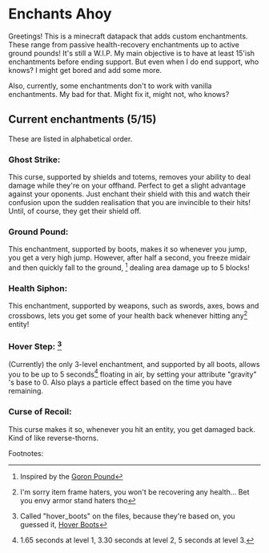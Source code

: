 # Enchants Ahoy
Greetings! This is a minecraft datapack that adds custom enchantments.
These range from passive health-recovery enchantments up to active ground pounds!
It's still a W.I.P. My main objective is to have at least 15'ish enchantments before ending support.
But even when I do end support, who knows? I might get bored and add some more.

Also, currently, some enchantments don't to work with vanilla enchantments. My bad for that. Might fix it, might not, who knows?

## Current enchantments (5/15)
These are listed in alphabetical order.

### Ghost Strike:

This curse, supported by shields and totems, removes your ability to deal damage while they're on your offhand. Perfect to get a slight advantage against your oponents. Just enchant their shield with this and watch their confusion upon the sudden realisation that you are invincible to their hits! Until, of course, they get their shield off.

### Ground Pound:

This enchantment, supported by boots, makes it so whenever you jump, you get a very high jump. However, after half a second, you freeze midair and then quickly fall to the ground, [^1] dealing area damage up to 5 blocks!

### Health Siphon: 

This enchantment, supported by weapons, such as swords, axes, bows and crossbows, lets you get some of your health back whenever hitting any[^2] entity!

### Hover Step: [^3]

(Currently) the only 3-level enchantment, and supported by all boots, allows you to be up to 5 seconds[^4] floating in air, by setting your attribute "gravity" 's base to 0. Also plays a particle effect based on the time you have remaining.

### Curse of Recoil:

This curse makes it so, whenever you hit an entity, you get damaged back. Kind of like reverse-thorns.


Footnotes:

[^1]: Inspired by the [Goron Pound](https://www.zeldadungeon.net/wiki/Goron_Pound)
[^2]: I'm sorry item frame haters, you won't be recovering any health... Bet you envy armor stand haters tho
[^3]: Called "hover_boots" on the files, because they're based on, you guessed it, [Hover Boots](https://zeldawiki.wiki/wiki/Hover_Boots)
[^4]: 1.65 seconds at level 1, 3.30 seconds at level 2, 5 seconds at level 3.
